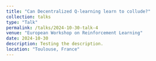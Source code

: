 ```yaml
---
title: "Can Decentralized Q-learning learn to collude?"
collection: talks
type: "Talk"
permalink: /talks/2024-10-30-talk-4
venue: "European Workshop on Reinforcement Learning"
date: 2024-10-30
description: Testing the description.
location: "Toulouse, France"
---
```

